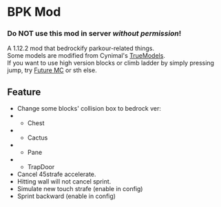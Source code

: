 # BPK Mod
### Do **NOT** use this mod in server *without permission*!
A 1.12.2 mod that bedrockify parkour-related things.\
Some models are modified from Cynimal's [TrueModels](https://www.curseforge.com/minecraft/texture-packs/truemodels).\
If you want to use high version blocks or climb ladder by simply pressing jump, try [Future MC](https://github.com/thedarkcolour/Future-MC) or sth else.
## Feature
- Change some blocks' collision box to bedrock ver:
- - Chest
- - Cactus
- - Pane
- - TrapDoor
- Cancel 45strafe accelerate.
- Hitting wall will not cancel sprint.
- Simulate new touch strafe (enable in config)
- Sprint backward (enable in config)